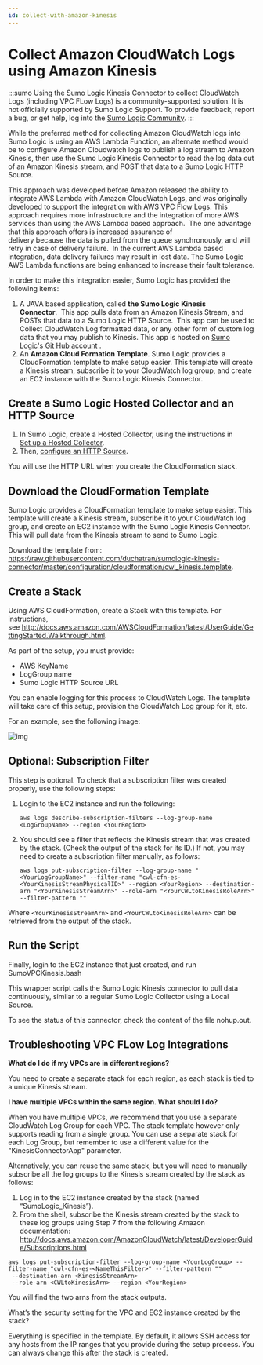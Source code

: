 ```yaml
---
id: collect-with-amazon-kinesis
---
```


<!-- This was marked as PRIVATE - not in SIDEBARS -->
# Collect Amazon CloudWatch Logs using Amazon Kinesis

:::sumo
Using the Sumo Logic Kinesis Connector to collect CloudWatch Logs (including VPC FLow Logs) is a community-supported solution. It is not officially supported by Sumo Logic Support. To provide feedback, report a bug, or get help, log into the [Sumo Logic Community](https://community.sumologic.com/s/topic/0TOE0000000g8L6OAI/Apps).
:::

While the preferred method for collecting Amazon CloudWatch logs into Sumo Logic is using an AWS Lambda Function, an alternate method would be to configure Amazon Cloudwatch logs to publish a log stream to Amazon Kinesis, then use the Sumo Logic Kinesis Connector to read the log data out of an Amazon Kinesis stream, and POST that data to a Sumo Logic HTTP Source.  

This approach was developed before Amazon released the ability to integrate AWS Lambda with Amazon CloudWatch Logs, and was originally developed to support the integration with AWS VPC Flow Logs. This approach requires more infrastructure and the integration of more AWS services than using the AWS Lambda based approach.  The one advantage that this approach offers is increased assurance of delivery because the data is pulled from the queue synchronously, and will retry in case of delivery failure.  In the current AWS Lambda based integration, data delivery failures may result in lost data. The Sumo Logic AWS Lambda functions are being enhanced to increase their fault tolerance.

In order to make this integration easier, Sumo Logic has provided the following items:

1. A JAVA based application, called **the Sumo Logic Kinesis Connector**.  This app pulls data from an Amazon Kinesis Stream, and POSTs that data to a Sumo Logic HTTP Source.  This app can be used to Collect CloudWatch Log formatted data, or any other form of custom log data that you may publish to Kinesis.   This app is hosted on [Sumo Logic's Git Hub account](https://github.com/SumoLogic/sumologic-kinesis-connector) .
1. An **Amazon Cloud Formation Template**.   Sumo Logic provides a CloudFormation template to make setup easier. This template will create a Kinesis stream, subscribe it to your CloudWatch log group, and create an EC2 instance with the Sumo Logic Kinesis Connector.

## Create a Sumo Logic Hosted Collector and an HTTP Source

1. In Sumo Logic, create a Hosted Collector, using the instructions in [Set up a Hosted Collector](../../configure-hosted-collector.md). 
1. Then, [configure an HTTP Source](/docs/send-data/sources/sources-hosted-collectors/http-logs-metrics-source).

You will use the HTTP URL when you create the CloudFormation stack.

## Download the CloudFormation Template

Sumo Logic provides a CloudFormation template to make setup easier. This template will create a Kinesis stream, subscribe it to your CloudWatch log group, and create an EC2 instance with the Sumo Logic Kinesis Connector. This will pull data from the Kinesis stream to send to Sumo Logic.

Download the template from: https://raw.githubusercontent.com/duchatran/sumologic-kinesis-connector/master/configuration/cloudformation/cwl_kinesis.template.

## Create a Stack

Using AWS CloudFormation, create a Stack with this template. For instructions, see http://docs.aws.amazon.com/AWSCloudFormation/latest/UserGuide/GettingStarted.Walkthrough.html.

As part of the setup, you must provide:

 * AWS KeyName
 * LogGroup name
 * Sumo Logic HTTP Source URL

You can enable logging for this process to CloudWatch Logs. The template will take care of this setup, provision the CloudWatch Log group for it, etc.

For an example, see the following image:

![img](/img/send-data/SumoKinesisCloudFormation.png)

## Optional: Subscription Filter

This step is optional. To check that a subscription filter was created properly, use the following steps:

1. Login to the EC2 instance and run the following:

    ```
    aws logs describe-subscription-filters --log-group-name <LogGroupName> --region <YourRegion>
    ```

2. You should see a filter that reflects the Kinesis stream that was created by the stack. (Check the output of the stack for its ID.) If not, you may need to create a subscription filter manually, as follows:

    ```
    aws logs put-subscription-filter --log-group-name "<YourLogGroupName>" --filter-name "cwl-cfn-es-<YourKinesisStreamPhysicalID>" --region <YourRegion> --destination-arn "<YourKinesisStreamArn>" --role-arn "<YourCWLtoKinesisRoleArn>" --filter-pattern ""
    ```

Where `<YourKinesisStreamArn>` and `<YourCWLtoKinesisRoleArn>` can be retrieved from the output of the stack.

## Run the Script

Finally, login to the EC2 instance that just created, and run SumoVPCKinesis.bash

This wrapper script calls the Sumo Logic Kinesis connector to pull data continuously, similar to a regular Sumo Logic Collector using a Local Source.

To see the status of this connector, check the content of the file nohup.out.

## Troubleshooting VPC FLow Log Integrations

**What do I do if my VPCs are in different regions?**

You need to create a separate stack for each region, as each stack is tied to a unique Kinesis stream.

**I have multiple VPCs within the same region. What should I do?**

When you have multiple VPCs, we recommend that you use a separate CloudWatch Log Group for each VPC. The stack template however only supports reading from a single group. You can use a separate stack for each Log Group, but remember to use a different value for the "KinesisConnectorApp" parameter.

Alternatively, you can reuse the same stack, but you will need to manually subscribe all the log groups to the Kinesis stream created by the stack as follows:

1. Log in to the EC2 instance created by the stack (named “SumoLogic_Kinesis”).
1. From the shell, subscribe the Kinesis stream created by the stack to these log groups using Step 7 from the following Amazon documentation: http://docs.aws.amazon.com/AmazonCloudWatch/latest/DeveloperGuide/Subscriptions.html
 
```
aws logs put-subscription-filter --log-group-name <YourLogGroup> --filter-name "cwl-cfn-es-<NameThisFilter>" --filter-pattern ""
 --destination-arn <KinesisStreamArn>
 --role-arn <CWLtoKinesisArn> --region <YourRegion>
```

You will find the two arns from the stack outputs.

What’s the security setting for the VPC and EC2 instance created by the stack?

Everything is specified in the template. By default, it allows SSH access for any hosts from the IP ranges that you provide during the setup process. You can always change this after the stack is created.
